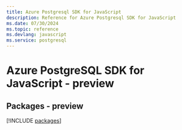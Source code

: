 ```yaml
---
title: Azure Postgresql SDK for JavaScript
description: Reference for Azure Postgresql SDK for JavaScript
ms.date: 07/30/2024
ms.topic: reference
ms.devlang: javascript
ms.service: postgresql
---
```

# Azure PostgreSQL SDK for JavaScript - preview
## Packages - preview
[!INCLUDE [packages](postgresql-index.md)]